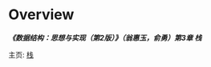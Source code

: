 # Overview

**_《数据结构：思想与实现（第2版）》（翁惠玉，俞勇）第3章 栈_**

主页: [栈](https://grwei.github.io/data-structure-homework/DS_Ch3/doc/html/index.html)

